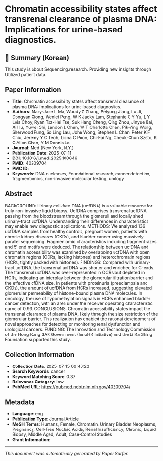 # Chromatin accessibility states affect transrenal clearance of plasma DNA: Implications for urine-based diagnostics.

## 📝 Summary (Korean)
This study is about Sequencing.research. Providing new insights through Utilized patient data.

## Paper Information
- **Title**: Chromatin accessibility states affect transrenal clearance of plasma DNA: Implications for urine-based diagnostics.
- **Authors**: Mary-Jane L Ma, Woody Z Zhang, Peiyong Jiang, Lu Ji, Dongyan Xiong, Wenlei Peng, W K Jacky Lam, Stephanie C Y Yu, L Y Lois Choy, Ryan Tsz-Hei Tse, Suk Hang Cheng, Qing Zhou, Jinyue Bai, Xi Hu, Yuwei Shi, Landon L Chan, W T Charlotte Chan, Pik-Ying Wong, Sherwood Fung, So Ling Lau, John Wong, Stephen L Chan, Peter K F Chiu, Jeremy Y C Teoh, Liona C Poon, Chi-Fai Ng, Cheuk-Chun Szeto, K C Allen Chan, Y M Dennis Lo
- **Journal**: Med (New York, N.Y.)
- **Publication Date**: 2025-07-11
- **DOI**: 10.1016/j.medj.2025.100646
- **PMID**: 40209704
- **PMC ID**: 
- **Keywords**: DNA nucleases, Foundational research, cancer detection, fragmentomics, non-invasive molecular testing, urology

## Abstract
BACKGROUND: Urinary cell-free DNA (ucfDNA) is a valuable resource for truly non-invasive liquid biopsy. UcfDNA comprises transrenal ucfDNA passing from the bloodstream through the glomeruli and locally shed urinary-tract ucfDNA. Understanding their differences in characteristics may enable new diagnostic applications. METHODS: We analyzed 136 ucfDNA samples from healthy controls, pregnant women, patients with chronic kidney diseases (CKDs), and bladder cancer using massively parallel sequencing. Fragmentomic characteristics including fragment sizes and 5' end motifs were deduced. The relationship between ucfDNA and chromatin accessibility was examined by overlapping ucfDNA with open chromatin regions (OCRs, lacking histones) and heterochromatin regions (HCRs, tightly packed with histones). FINDINGS: Compared with urinary-tract ucfDNA, the transrenal ucfDNA was shorter and enriched for C-ends. The transrenal ucfDNA was over-represented in OCRs but depleted in HCRs, indicating an interplay between the glomerular filtration barrier and the effective cfDNA size. In patients with proteinuria (preeclampsia and CKDs), the amount of ucfDNA from HCRs increased, suggesting elevated glomerular permeability of histone-bound plasma DNA molecules. In oncology, the use of hypomethylation signals in HCRs enhanced bladder cancer detection, with an area under the receiver operating characteristic curve of 0.93. CONCLUSIONS: Chromatin accessibility states impact the transrenal clearance of plasma DNA, likely through the size restriction of the glomerular barrier. This realization has enabled the rational development of novel approaches for detecting or monitoring renal dysfunction and urological cancers. FUNDING: The Innovation and Technology Commission of the Hong Kong SAR Government (InnoHK initiative) and the Li Ka Shing Foundation supported this study.

## Collection Information
- **Collection Date**: 2025-07-15 09:46:23
- **Search Keywords**: cancer
- **Keyword Matching Score**: 0.37
- **Relevance Category**: low
- **PubMed URL**: https://pubmed.ncbi.nlm.nih.gov/40209704/

## Metadata
- **Language**: eng
- **Publication Type**: Journal Article
- **MeSH Terms**: Humans, Female, Chromatin, Urinary Bladder Neoplasms, Pregnancy, Cell-Free Nucleic Acids, Renal Insufficiency, Chronic, Liquid Biopsy, Middle Aged, Adult, Case-Control Studies
- **Grant Information**: 

---
*This document was automatically generated by Paper Surfer.*

